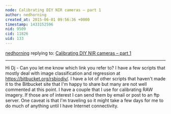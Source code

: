 ```yaml
---
node: Calibrating DIY NIR cameras – part 1
author: nedhorning
created_at: 2015-06-01 09:56:36 +0000
timestamp: 1433152596
nid: 9509
cid: 11826
uid: 133
---
```




[nedhorning](../profile/nedhorning) replying to: [Calibrating DIY NIR cameras – part 1](../notes/nedhorning/10-21-2013/calibrating-diy-nir-cameras-part-1)

----
Hi Dj - Can you let me know which link you refer to? I have a few scripts that mostly deal with image classification and regression at https://bitbucket.org/rsbiodiv/. I have a lot of other scripts that haven't made it to the Bitbucket site that I'm happy to share but many are not well commented at this point. I have a couple that I use for calibrating RAW imagery. If those are of interest I can send them by email or post to an ftp server. One caveat is that I'm traveling so it might take a few days for me to do much of anything until I have Internet connectivity. 